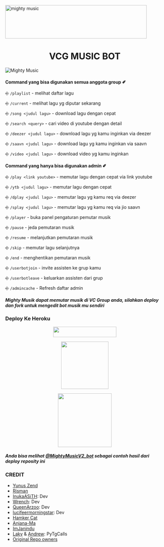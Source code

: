 <a href="https://cooltext.com"><img src="https://images.cooltext.com/5527057.gif" width="448" height="106" alt="mighty music" /></a>
<h1 align="center">VCG MUSIC BOT</h1>

![Mighty Music](https://telegra.ph/file/524dbb8894860143f7ed5.jpg)

#### Command yang bisa digunakan semua anggota group ✐

⎆ `/playlist` - melihat daftar lagu

⎆ `/current` - melihat lagu yg diputar sekarang

⎆ `/song <judul lagu>` - download lagu dengan cepat

⎆ `/search <query>` - cari video di youtube dengan detail

⎆ `/deezer <judul lagu>` - download lagu yg kamu inginkan via deezer

⎆ `/saavn <judul lagu>` - download lagu yg kamu inginkan via saavn

⎆ `/video <judul lagu>` - download video yg kamu inginkan

#### Command yang hanya bisa digunakan admin ✐
⎆ `/play <link youtube>` - memutar lagu dengan cepat via link youtube

⎆ `/ytb <judul lagu>` - memutar lagu dengan cepat 

⎆ `/dplay <judul lagu>` - memutar lagu yg kamu req via deezer

⎆ `/splay <judul lagu>` - memutar lagu yg kamu req via jio saavn

⎆ `/player` - buka panel pengaturan pemutar musik

⎆ `/pause` - jeda pemutaran musik

⎆ `/resume` - melanjutkan pemutaran musik

⎆ `/skip` - memutar lagu selanjutnya

⎆ `/end` - menghentikan pemutaran musik

⎆ `/userbotjoin` - invite assisten ke grup kamu

⎆ `/userbotleave` - keluarkan assisten dari grup

⎆ `/admincache` - Refresh daftar admin 

#### _Mighty Musik dapat memutar musik di VC Group anda, silahkan deploy dan fork untuk mengedit bot musik mu sendiri_

### **Deploy Ke Heroku</h4>**

<p align="center"><a href="https://heroku.com/deploy?template=https://github.com/Yunus-ZEND/Mighty-Music"> <img src="https://img.shields.io/badge/Click%20Untuk%20Deploy-black?style=flat&logo=heroku" width="200" height="32.45" /></a></p>

<p align="center"><a href="https://t.me/ZendYNS"><img src="https://img.shields.io/badge/My%20Contact%3F-click here-magenta?&style=flat-square?&logo=telegram" width=150px></a></p> <p align="center"><a href="https://t.me/KingUserbotSupport"><img src="https://img.shields.io/badge/Group%20Support%3F-click here-yellow?&style=flat-square?&logo=telegram" width=170px></a></p>

##### _Anda bisa melihat [@MightyMusicV2_bot](https://t.meMightyMusicV2_bot) sebagai contoh hasil dari deploy reposity ini_

### CREDIT
- [Yunus Zend](https://github.com/Yunus-ZEND)
- [Risman](https://github.com/mrismanaziz)
- [InukaASiTH](https://github.com/InukaAsith): Dev
- [Wrench](https://github.com/EverythingSuckz/): Dev
- [QueenArzoo](https://github.com/QueenArzoo): Dev
- [lucifeermorningstar](https://github.com/lucifeermorningstar): Dev
- [Hamker Cat](https://github.com/thehamkercat/)
- [Anjana-Ma](https://github.com/Anjana-Ma)
- [ImJanindu](https://github.com/ImJanindu)
- [Laky](https://github.com/Laky-64) & [Andrew](https://github.com/AndrewLaneX): PyTgCalls
- [Original Repo owners](https://github.com/suprojects/CallsMusic)
